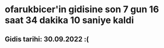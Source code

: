 # ofarukbicer'in gidisine son 7 gun 16 saat 34 dakika 10 saniye kaldi

## Gidis tarihi: 30.09.2022 :(